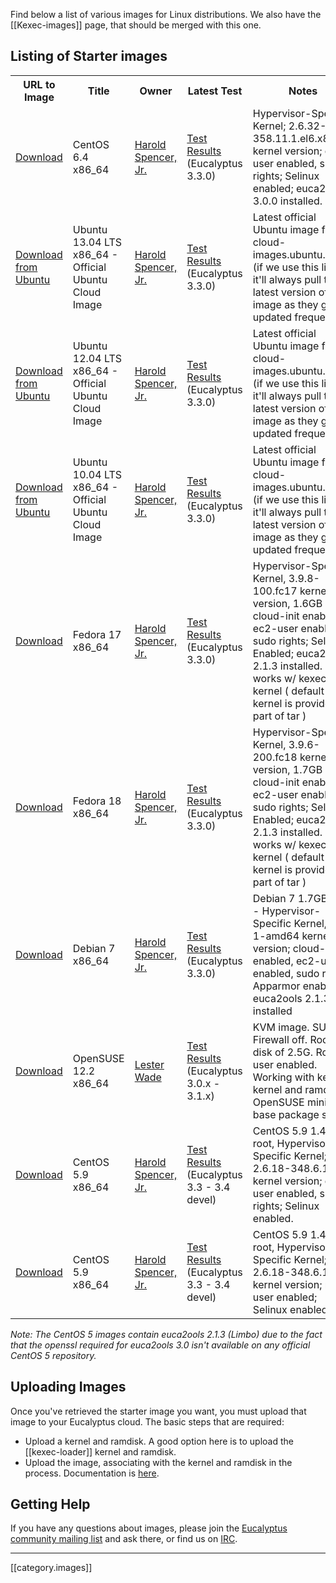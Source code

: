 Find below a list of various images for Linux distributions. We also have the [[Kexec-images]] page, that should be merged with this one.

## Listing of Starter images

<table width="70%">
    <tr>
       <th>URL to Image</th>
       <th>Title</th>
       <th>Owner</th>
       <th>Latest Test</th>
       <th>Notes</th>
    </tr>
    <tr>
       <td><a href="http://emis.eucalyptus.com/starter-emis/euca-centos6.4-ec2user-2013.07.12-x86_64.tgz">Download</a></td>
       <td>CentOS 6.4 x86_64</td>
       <td><a href="mailto:harold.spencer.jr@eucalyptus.com">Harold Spencer, Jr.</a></td>
       <td><a href="https://github.com/eucalyptus/image-verification-results/blob/master/centos6.4-ec2user-testresults.txt">Test Results</a><br>(Eucalyptus 3.3.0)</td>
       <td>Hypervisor-Specific Kernel; 2.6.32-358.11.1.el6.x86_64 kernel version; ec2-user enabled, sudo rights; Selinux enabled; euca2ools 3.0.0 installed.</td>
    </tr>
    <tr>
       <td><a href="http://cloud-images.ubuntu.com/raring/current/raring-server-cloudimg-amd64.tar.gz">Download from Ubuntu</a></td>
       <td>Ubuntu 13.04 LTS x86_64 - Official Ubuntu Cloud Image</td>
       <td><a href="mailto:harold.spencer.jr@eucalyptus.com">Harold Spencer, Jr.</a></td>
       <td><a href="https://github.com/eucalyptus/image-verification-results/blob/master/ubuntu13.04-eutester-testresults.txt">Test Results</a><br>(Eucalyptus 3.3.0)</td>
       <td>Latest official Ubuntu image from cloud-images.ubuntu.com (if we use this link, it'll always pull the latest version of the image as they get updated frequently)</td>
    </tr>
    <tr>
       <td><a href="http://cloud-images.ubuntu.com/precise/current/precise-server-cloudimg-amd64.tar.gz">Download from Ubuntu</a></td>
       <td>Ubuntu 12.04 LTS x86_64 - Official Ubuntu Cloud Image</td>
       <td><a href="mailto:harold.spencer.jr@eucalyptus.com">Harold Spencer, Jr.</a></td>
       <td><a href="https://github.com/eucalyptus/image-verification-results/blob/master/ubuntu12.04-eutester-testresults.txt">Test Results</a><br>(Eucalyptus 3.3.0)</td>
       <td>Latest official Ubuntu image from cloud-images.ubuntu.com (if we use this link, it'll always pull the latest version of the image as they get updated frequently)</td>
    </tr>
    <tr>
       <td><a href="http://cloud-images.ubuntu.com/lucid/current/lucid-server-cloudimg-amd64.tar.gz">Download from Ubuntu</a></td>
       <td>Ubuntu 10.04 LTS x86_64 - Official Ubuntu Cloud Image</td>
       <td><a href="mailto:harold.spencer.jr@eucalyptus.com">Harold Spencer, Jr.</a></td>
       <td><a href="https://github.com/eucalyptus/image-verification-results/blob/master/ubuntu10.04-eutester-testresults.txt">Test Results</a><br>(Eucalyptus 3.3.0)</td>
       <td>Latest official Ubuntu image from cloud-images.ubuntu.com (if we use this link, it'll always pull the latest version of the image as they get updated frequently)</td>
    </tr>
    <tr>
       <td><a href="http://emis.eucalyptus.com/starter-emis/euca-fedora17-ec2user-2013.07.04-x86_64.tgz">Download</a></td>
       <td>Fedora 17 x86_64</td>
       <td><a href="mailto:harold.spencer.jr@eucalyptus.com">Harold Spencer, Jr.</a></td>
       <td><a href="https://github.com/eucalyptus/image-verification-results/blob/master/fedora17-ec2user-testresults.txt">Test Results</a><br>(Eucalyptus 3.3.0)</td>
       <td>Hypervisor-Specific Kernel, 3.9.8-100.fc17 kernel version, 1.6GB root; cloud-init enabled, ec2-user enabled, sudo rights; Selinux Enabled; euca2ools 2.1.3 installed. It works w/ kexec kernel ( default kernel is provided as part of tar )</td>
    </tr>
    <tr>
       <td><a href="http://emis.eucalyptus.com/starter-emis/euca-fedora18-ec2user-2013.07.04-x86_64.tgz">Download</a></td>
       <td>Fedora 18 x86_64</td>
       <td><a href="mailto:harold.spencer.jr@eucalyptus.com">Harold Spencer, Jr.</a></td>
       <td><a href="https://github.com/eucalyptus/image-verification-results/blob/master/fedora18-ec2user-testresults.txt">Test Results</a><br>(Eucalyptus 3.3.0)</td>
       <td>Hypervisor-Specific Kernel, 3.9.6-200.fc18 kernel version, 1.7GB root; cloud-init enabled, ec2-user enabled, sudo rights; Selinux Enabled; euca2ools 2.1.3 installed. It works w/ kexec kernel ( default kernel is provided as part of tar )</td>
    </tr>
    <tr>
        <td><a href="http://emis.eucalyptus.com/starter-emis/euca-debian-ec2user-2013.07.08-x86_64.tgz">Download</a></td>
       <td>Debian 7 x86_64</td>
       <td><a href="mailto:harold.spencer.jr@eucalyptus.com">Harold Spencer, Jr.</a></td>
       <td><a href="https://github.com/eucalyptus/image-verification-results/blob/master/debian7-ec2user-testresults.txt">Test Results</a><br>(Eucalyptus 3.3.0)</td>
       <td>Debian 7 1.7GB root - Hypervisor-Specific Kernel, 3.9-1-amd64 kernel version; cloud-init enabled, ec2-user enabled, sudo rights; Apparmor enabled; euca2ools 2.1.3 installed</td>
    </tr>
    <tr>
       <td><a href="https://s3-eu-west-1.amazonaws.com/opensuse-images/opensuse-12.2-x86_64-emi.tar.gz">Download</a></td>
       <td>OpenSUSE 12.2 x86_64</td>
       <td><a href="mailto:lester@eucalyptus.com">Lester Wade</a></td>
       <td><a href="https://github.com/eucalyptus/image-verification-results/blob/master/opensuse12.2-eutester-testresults.txt">Test Results</a><br>(Eucalyptus 3.0.x - 3.1.x)</td>
       <td>KVM image. SUSE Firewall off.  Root disk of 2.5G.  Root user enabled.  Working with kexec kernel and ramdisk. OpenSUSE minimal base package set.</td>
    </tr>
    <tr>
        <td><a href="http://emis.eucalyptus.com/starter-emis/euca-centos5-2013.06.18-x86_64-ec2user.tgz">Download</a></td>
       <td>CentOS 5.9 x86_64</td>
       <td><a href="mailto:harold.spencer.jr@eucalyptus.com">Harold Spencer, Jr.</a></td>
       <td><a href="https://github.com/eucalyptus/image-verification-results/blob/updated-centos5-images-tests/centos5-ec2user-eustester-testresults.txt">Test Results</a><br>(Eucalyptus 3.3 - 3.4 devel)</td>
       <td>CentOS 5.9 1.4GB root, Hypervisor-Specific Kernel; 2.6.18-348.6.1.el5 kernel version; ec2-user enabled, sudo rights; Selinux enabled.</td>
    </tr>
    <tr>
         <td><a href="http://emis.eucalyptus.com/starter-emis/euca-centos5-2013.06.18-x86_64-root.tgz">Download</a></td>
       <td>CentOS 5.9 x86_64</td>
       <td><a href="mailto:harold.spencer.jr@eucalyptus.com">Harold Spencer, Jr.</a></td>
       <td><a href="https://github.com/eucalyptus/image-verification-results/blob/updated-centos5-images-tests/centos5-root-user-eustester-testresults.txt">Test Results</a><br>(Eucalyptus 3.3 - 3.4 devel)</td>
       <td>CentOS 5.9 1.4GB root, Hypervisor-Specific Kernel; 2.6.18-348.6.1.el5 kernel version; root user enabled; Selinux enabled.</td>
    </tr>
</table>

_Note: The CentOS 5 images contain euca2ools 2.1.3 (Limbo) due to the fact that the openssl required for euca2ools 3.0 isn't available on any official CentOS 5 repository._

## Uploading Images

Once you've retrieved the starter image you want, you must upload that image to your Eucalyptus cloud.  The basic steps that are required:

* Upload a kernel and ramdisk. A good option here is to upload the [[kexec-loader]] kernel and ramdisk.
* Upload the image, associating with the kernel and ramdisk in the process. Documentation is [here](http://www.eucalyptus.com/docs/latest/ug/associating_ekieri.html#associating_ekieri).


## Getting Help

If you have any questions about images, please join the [Eucalyptus community mailing list](http://lists.eucalyptus.com/cgi-bin/mailman/listinfo/community) and ask there, or find us on [IRC](http://webchat.freenode.net/?channels=eucalyptus).


*****

[[category.images]]